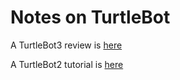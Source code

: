 # Notes on TurtleBot

A TurtleBot3 review is [here](http://spectrum.ieee.org/automaton/robotics/robotics-hardware/review-robotis-turtlebot-3)

A TurtleBot2 tutorial is [here](http://learn.turtlebot.com)
